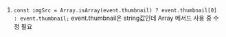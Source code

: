1. `const imgSrc = Array.isArray(event.thumbnail) ? event.thumbnail[0] : event.thumbnail;`
   event.thumbnail은 string값인데
   Array 메서드 사용 중 수정 필요
